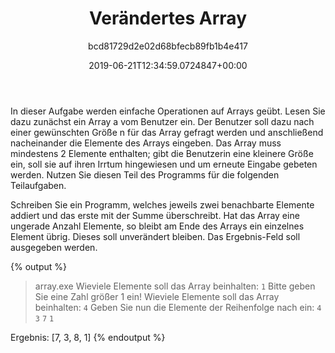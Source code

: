 ﻿---
author: bcd81729d2e02d68bfecb89fb1b4e417
title: Verändertes Array
ratingMethod: Fixed
category: Katas
freezeDifficultyRating: false
date: 2019-06-21T12:34:59.0724847+00:00
source: none
learningFocus: Collections
isDraft: false
includeTests: []
dependsOn: []
languages: []
state:
  passedCount: 33
  failedCount: 57
  hasError: false
  errorDescription: ''
  lastEditorId: 
  feasibilityIndex: 580
  feasibilityIndexMod: 2
  difficultyRating: 70
  isPartOfBundle: true
  minEffort: 15 mins
  maxEffort: 45 mins
  features:
  - Arrays
  - Iterations
  activity: -1730
lastEdit: 2019-06-21T12:34:59.0724847+00:00

---
In dieser Aufgabe werden einfache Operationen auf Arrays geübt. Lesen Sie dazu zunächst
ein Array a vom Benutzer ein. Der Benutzer soll dazu nach einer gewünschten Größe n
für das Array gefragt werden und anschließend nacheinander die Elemente des Arrays
eingeben. Das Array muss mindestens 2 Elemente enthalten; gibt die Benutzerin eine
kleinere Größe ein, soll sie auf ihren Irrtum hingewiesen und um erneute Eingabe gebeten
werden. Nutzen Sie diesen Teil des Programms für die folgenden Teilaufgaben.

Schreiben Sie ein Programm, welches jeweils zwei benachbarte Elemente addiert
und das erste mit der Summe überschreibt. Hat das Array eine ungerade Anzahl
Elemente, so bleibt am Ende des Arrays ein einzelnes Element übrig. Dieses soll
unverändert bleiben. Das Ergebnis-Feld soll ausgegeben werden.

{% output %}
> array.exe
Wieviele Elemente soll das Array beinhalten: `1`
Bitte geben Sie eine Zahl größer 1 ein!
Wieviele Elemente soll das Array beinhalten: `4`
Geben Sie nun die Elemente der Reihenfolge nach ein:
`4`
`3`
`7`
`1`

Ergebnis:
[7, 3, 8, 1]
{% endoutput %}